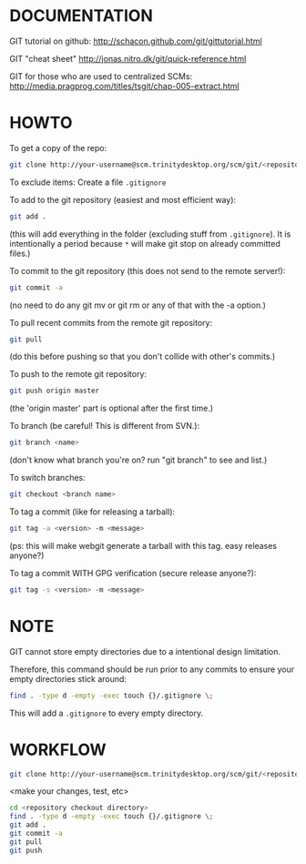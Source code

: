 DOCUMENTATION
=============

GIT tutorial on github:
http://schacon.github.com/git/gittutorial.html

GIT "cheat sheet"
http://jonas.nitro.dk/git/quick-reference.html

GIT for those who are used to centralized SCMs:
http://media.pragprog.com/titles/tsgit/chap-005-extract.html

HOWTO
=====

To get a copy of the repo:
``` sh
git clone http://your-username@scm.trinitydesktop.org/scm/git/<repository name>
```

To exclude items:
	Create a file `.gitignore`

To add to the git repository (easiest and most efficient way):
``` sh
git add .
```
(this will add everything in the folder (excluding stuff from `.gitignore`). It is intentionally a period because `*` will make git stop on already committed files.)

To commit to the git repository (this does not send to the remote server!):
``` sh
git commit -a
```
(no need to do any git mv or git rm or any of that with the -a option.)

To pull recent commits from the remote git repository:
``` sh
git pull
```
(do this before pushing so that you don't collide with other's commits.)

To push to the remote git repository:
``` sh
git push origin master
```
(the 'origin master' part is optional after the first time.)

To branch (be careful! This is different from SVN.):
``` sh
git branch <name>
```
(don't know what branch you're on? run "git branch" to see and list.)

To switch branches:
``` sh
git checkout <branch name>
```

To tag a commit (like for releasing a tarball):
``` sh
git tag -a <version> -m <message>
```
(ps: this will make webgit generate a tarball with this tag.
easy releases anyone?)

To tag a commit WITH GPG verification (secure release anyone?):
``` sh
git tag -s <version> -m <message>
```



NOTE
====
GIT cannot store empty directories due to a intentional design limitation.

Therefore, this command should be run prior to any commits to ensure your empty directories stick around:

``` sh
find . -type d -empty -exec touch {}/.gitignore \;
````

This will add a `.gitignore` to every empty directory.

WORKFLOW
========


``` sh
git clone http://your-username@scm.trinitydesktop.org/scm/git/<repository>
```

<make your changes, test, etc>

``` sh
cd <repository checkout directory>
find . -type d -empty -exec touch {}/.gitignore \;
git add .
git commit -a
git pull
git push
```

